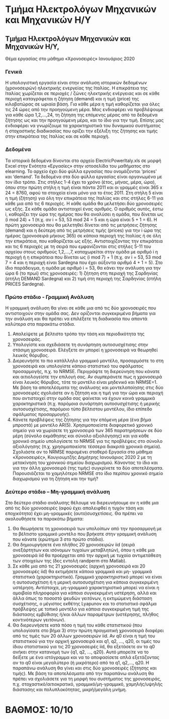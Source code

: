 # Τμήμα Ηλεκτρολόγων Μηχανικών και Μηχανικών Η/Υ

## Τμήμα Ηλεκτρολόγων Μηχανικών και Μηχανικών Η/Υ,
Θέμα εργασίας στο μάθημα «Χρονοσειρές»
Ιανουάριος 2020

### Γενικά
Η υπολογιστική εργασία είναι στην ανάλυση ιστορικών δεδομένων (χρονοσειρών) ηλεκτρικής ενεργείας της Ιταλίας. Η επικράτεια της Ιταλίας χωρίζεται σε περιοχές / ζώνες ηλεκτρικής ενέργειας και σε κάθε περιοχή καταγράφεται η ζήτηση (demand) και η τιμή (price) της κιλοβατώρας σε ωριαία βάση. Για κάθε μέρα η τιμή καθορίζεται για όλες τις 24 ώρες από την προηγούμενη μέρα. Μας ενδιαφέρει να προβλέψουμε για κάθε ώρα 1,2,…,24, τη ζήτηση της επόμενης μέρας από τα δεδομένα ζήτησης ως και την προηγούμενη μέρα, και το ίδιο για την τιμή. Επίσης μας ενδιαφέρει να γνωρίζουμε τα χαρακτηριστικά του δυναμικού συστήματος ή στοχαστικής διαδικασίας που ορίζει την εξέλιξη της ζήτησης και τιμής στην επικράτεια της Ιταλίας και σε κάθε περιοχή.

### Δεδομένα
Τα ιστορικά δεδομένα δίνονται στο αρχείο ElectricPowerItaly.xls σε μορφή Excel στην Ενότητα «Εργασίες» στην ιστοσελίδα του μαθήματος στο elearning. Το αρχείο έχει δύο φύλλα εργασίας που ονομάζονται ‘prices’ και ‘demand’. Τα δεδομένα στα δύο φύλλα εργασίας είναι οργανωμένα με τον ίδιο τρόπο. Στις στήλες 1-4 έχει το χρόνο (έτος, μήνας, μέρα, ώρα), όπου στην πρώτη στήλη η τιμή είναι πάντα 2011 και οι γραμμές είναι 365 x 24 = 8760, αφού τα στοιχεία είναι μόνο για το έτος 2011. Στη στήλη 5 είναι η τιμή (ζήτηση) για όλη την επικράτεια της Ιταλίας και στις στήλες 6-11 για κάθε μια από τις 6 περιοχές.
Η κάθε ομάδα θα μελετήσει δύο χρονοσειρές ως εξής. Σε κάθε ομάδα αντιστοιχεί ένας αριθμός. Ο αριθμός αυτός, έστω i, καθορίζει την ώρα της ημέρας που θα αναλύσει η ομάδα, που δίνεται ως (i mod 24) + 1 (π.χ. αν i = 53, 53 mod 24 = 5 και η ώρα είναι 5 + 1 = 6). Η πρώτη χρονοσειρά που θα μελετηθεί δίνεται από τις μετρήσεις ζήτησης (demand) και η δεύτερη από τις μετρήσεις τιμής (prices) για την i ώρα της ημέρας (χρονοσειρά μήκους 365) σε κάποια περιοχή της Ιταλίας ή σε όλη την επικράτεια, που καθορίζεται ως εξής. Αντιστοιχίζοντας την επικράτεια και τις 6 περιοχές με τη σειρά που εμφανίζονται στις στήλες 5-11 του αρχείου στους αριθμούς 1,2,…,7, καταχωρείται στην ομάδα με αριθμό i η περιοχή ή η επικράτεια που δίνεται ως (i mod 7) + 1 (π.χ. αν i = 53, 53 mod 7 = 4 και η περιοχή είναι Sardegna που έχει αύξοντα αριθμό 4 + 1 = 5). Στο ίδιο παράδειγμα, η ομάδα με αριθμό i = 53, θα κάνει την ανάλυση για την ώρα 6 (το πρωί) στις χρονοσειρές: 1) ζήτηση στη περιοχή της Σαρδηνίας (στήλη DEMAND Sardegna) και 2) τιμή στη περιοχή της Σαρδηνίας (στήλη PRICES Sardegna).

### Πρώτο στάδιο - Γραμμική Ανάλυση
H γραμμική ανάλυση θα γίνει σε κάθε μια από τις δύο χρονοσειρές που αντιστοιχούν στην ομάδα σας. Δεν ορίζονται συγκεκριμένα βήματα για την ανάλυση και θα πρέπει να επιλέξετε τη διαδικασία που απαντά καλύτερα στα παρακάτω στάδια.
1. Απαλείψετε με βέλτιστο τρόπο την τάση και περιοδικότητα της χρονοσειράς.
2. Υπολογίστε και σχεδιάσετε τη συνάρτηση αυτοσυσχέτισης στην στάσιμη χρονοσειρά. Ελέγξετε αν μπορεί η χρονοσειρά να θεωρηθεί λευκός θόρυβος.
3. Διερευνήστε το πιο κατάλληλο γραμμικό μοντέλο, προσαρμόστε το στη χρονοσειρά και υπολογίστε κάποιο στατιστικό του σφάλματος προσαρμογής, π.χ. το NRMSE. Περιγράψτε τη διερεύνηση που κάνατε και αιτιολογείστε την επιλογή σας. Αν συμπεράνετε πως η χρονοσειρά είναι λευκός θόρυβος, τότε το μοντέλο είναι μηδενικό και NRMSE=1.
Με βάση τα αποτελέσματα της ανάλυσης και μοντελοποίησης στις δύο χρονοσειρές σχολιάστε αν η ζήτηση και η τιμή για την ώρα και περιοχή που αντιστοιχεί στην ομάδα σας φαίνεται να έχουν κοινά γραμμικά χαρακτηριστικά (π.χ. παρόμοια συνάρτηση αυτοσυσχέτισης ή μερικής αυτοσυσχέτισης, παρόμοιο τύπο βέλτιστου μοντέλου, ίδιο επίπεδο σφάλματος προσαρμογής).
4. Κάνετε προβλέψεις της ζήτησης για την επόμενη μέρα (ένα βήμα μπροστά) με μοντέλο AR(5). Χρησιμοποιείστε διαφορετικό χρονικό σημείο για να χωρίσετε τη χρονοσειρά των 365 παρατηρήσεων σε δύο μέρη (σύνολο εκμάθησης και σύνολο αξιολόγησης) και για κάθε χρονικό σημείο υπολογίσετε τo NRMSE για τις προβλέψεις στο σύνολο αξιολόγησης (π.χ. χρησιμοποιείστε τέσσερα διακριτά χρονικά σημεία). Σχολιάστε αν το NRMSE παραμένει σταθερό
Εργασία στο μάθημα «Χρονοσειρές», Κουγιουμτζής Δημήτρης Ιανουάριος 2020
2
με τη μετακίνηση του χρονικού σημείου διαχωρισμού. Κάνοντας το ίδιο και για την άλλη χρονοσειρά (της τιμής)
συγκρίνετε τα δύο αποτελέσματα. Παρουσιάζεται το χαμηλότερο NRMSE στο ίδιο περίπου χρονικό σημείο
διαχωρισμού για τη ζήτηση και την τιμή?

### Δεύτερο στάδιο – Μη-γραμμική ανάλυση
Στο δεύτερο στάδιο ανάλυσης θέλουμε να διερευνήσουμε αν η κάθε μια από τις δύο χρονοσειρές (αφού έχει απαλειφθεί η
τυχόν τάση και εποχικότητα) έχει μη-γραμμικές (αυτο)συσχετίσεις. Θα πρέπει να ακολουθήσετε τα παρακάτω βήματα:
1. Θα θεωρήσετε τη χρονοσειρά των υπολοίπων από την προσαρμογή με το βέλτιστο γραμμικό μοντέλο που βρήκατε
στην γραμμική ανάλυση που κάνατε (ερώτημα 3 στο πρώτο στάδιο).
2. Θα δημιουργήσετε ένα πλήθος 20 χρονοσειρών iid (σειρά ανεξάρτητων και ισόνομων τυχαίων μεταβλητών), όπου η
κάθε μια χρονοσειρά iid θα προέρχεται από την αρχική με τυχαία αντιμετάθεση των στοιχείων της (δες εντολή randperm
στο Matlab).
3. Σε κάθε μια από τις 21 χρονοσειρές (αρχική χρονοσειρά και 20 χρονοσειρές iid) θα εκτιμήσετε κάποια γραμμικά και μη-
γραμμικά στατιστικά (χαρακτηριστικά). Γραμμικό χαρακτηριστικό μπορεί να είναι η αυτοσυσχέτιση ή η μερική
αυτοσυσχέτιση για κάποια συγκεκριμένη υστέρηση. Αντίστοιχα, μη-γραμμικό χαρακτηριστικό μπορεί να είναι η αμοιβαία
πληροφορία για κάποια συγκεκριμένη υστέρηση, αλλά και άλλα όπως το ποσοστό ψευδών γειτόνων, η εκτιμώμενη
διάσταση συσχέτισης, ο μέγιστος εκθέτης Lyapunov και το στατιστικό σφάλμα πρόβλεψης με τοπικό μοντέλο για κάποια
συγκεκριμένη τιμή της διάστασης εμβύθισης ή/και άλλων παραμέτρων (υστέρησης, πλήθος κοντινότερων γειτόνων).
4. Θα διερευνήσετε κατά πόσο η τιμή του κάθε στατιστικού (που υπολογίσατε στο βήμα 3) στην πρώτη πραγματική
χρονοσειρά διαφέρει από τις τιμές των 20 άλλων χρονοσειρών iid. Αν q0 είναι η τιμή του στατιστικού για την αρχική
χρονοσειρά και q1, q2, ..., q20, οι τιμές του ίδιου στατιστικού για τις 20 χρονοσειρές iid, θα εξετάσετε αν το q0 ανήκει στην
κατανομή των {q1, q2, ..., q20}. Αυτό μπορείτε να το δείξετε με ένα ιστόγραμμα και να το αποφασίσετε απλά εξετάζοντας αν
το q0 είναι μεγαλύτερο (ή μικρότερο) από τα q1, q2,..., q20.
Η παραπάνω ανάλυση θα γίνει και στις δύο χρονοσειρές (ζήτησης και τιμής).
Με βάση τα αποτελέσματα από την παραπάνω ανάλυση θα πρέπει να σχολιάσετε για τη μορφή του συστήματος της
χρονοσειράς, π.χ. στοχαστικό/αιτιοκρατικό, γραμμικό/μη-γραμμικό, χαμηλής/υψηλής διάστασης και πολυπλοκότητας,
μικρή/μεγάλη μνήμη.

# ΒΑΘΜΟΣ: 10/10
